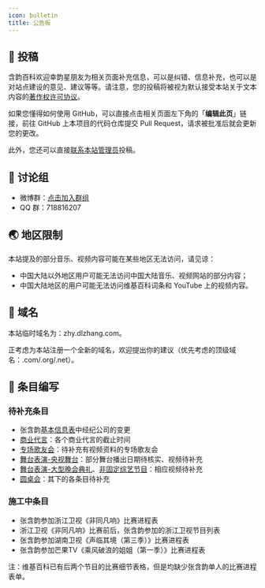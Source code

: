 ```yaml
---
icon: bulletin
title: 公告板
---
```


## 📌 投稿

含韵百科欢迎幸韵星朋友为相关页面补充信息，可以是纠错、信息补充，也可以是对站点建设的意见、建议等等。请注意，您的投稿将被视为默认接受本站关于文本内容的[著作权许可协议](/about/copyright/)。

如果您懂得如何使用 GitHub，可以直接点击相关页面左下角的「**编辑此页**」链接，前往 GitHub 上本项目的代码仓库提交 Pull Request，请求被批准后就会更新您的更改。

此外，您还可以直接[联系本站管理员](/about/contact/)投稿。

## 💬 讨论组

- 微博群：[点击加入群组](http://t.cn/A6fGmRIW)<Badge text="主要" type="tip"/>
- QQ 群：718816207

## 🌏 地区限制

本站提及的部分音乐、视频内容可能在某些地区无法访问，请见谅：

- 中国大陆以外地区用户可能无法访问中国大陆音乐、视频网站的部分内容；
- 中国大陆地区的用户可能无法访问维基百科词条和 YouTube 上的视频内容。

## 🔗 域名

本站临时域名为：zhy.dlzhang.com。

正考虑为本站注册一个全新的域名，欢迎提出你的建议（优先考虑的顶级域名：.com/.org/.net）。

## 📝 条目编写
### 待补充条目

- 张含韵[基本信息表](/intro/#基本信息)中经纪公司的变更
- [商业代言](/intro/branding/business/)：各个商业代言的截止时间
- [专场歌友会](/works/music/concert/)：待补充有视频资料的专场歌友会
- [舞台表演-央视舞台](/works/music/stage/cctv/)：部分舞台播出日期待核实、视频待补充
- [舞台表演-大型晚会典礼](/works/music/stage/cctv/)、[非固定综艺节目](/works/tvshow/variety/nonfixed/)：相应视频待补充
- [圆桌会](/roundtable/)：其下的各条目待补充

### 施工中条目

- 张含韵参加浙江卫视《非同凡响》比赛进程表
- 浙江卫视《非同凡响》比赛前后，张含韵参加的浙江卫视节目列表
- 张含韵参加湖南卫视《声临其境（第三季）》比赛进程表
- 张含韵参加芒果TV《乘风破浪的姐姐（第一季）》比赛进程表

注：维基百科已有后两个节目的比赛细节表格，但是均缺少张含韵单人的比赛进程表单。
